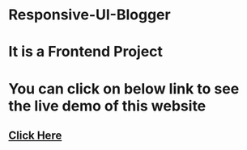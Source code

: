 # Responsive-UI-Blogger

<h1>It is a Frontend Project</h1>

<h1>You can click on below link to see the live demo of this website</h1>

<h2><a target="_blank" href="https://laik-shaikh.github.io/Responsive-UI-Blogger/">Click Here</a></h2> 
